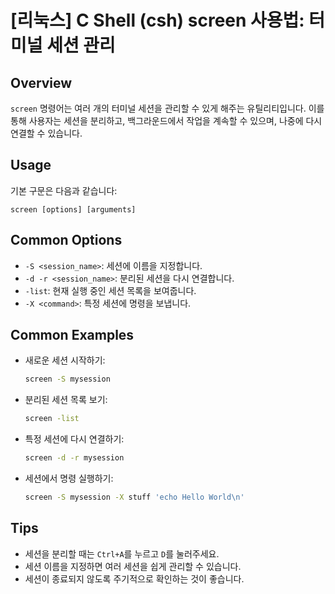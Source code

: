 # [리눅스] C Shell (csh) screen 사용법: 터미널 세션 관리

## Overview
`screen` 명령어는 여러 개의 터미널 세션을 관리할 수 있게 해주는 유틸리티입니다. 이를 통해 사용자는 세션을 분리하고, 백그라운드에서 작업을 계속할 수 있으며, 나중에 다시 연결할 수 있습니다.

## Usage
기본 구문은 다음과 같습니다:
```
screen [options] [arguments]
```

## Common Options
- `-S <session_name>`: 세션에 이름을 지정합니다.
- `-d -r <session_name>`: 분리된 세션을 다시 연결합니다.
- `-list`: 현재 실행 중인 세션 목록을 보여줍니다.
- `-X <command>`: 특정 세션에 명령을 보냅니다.

## Common Examples
- 새로운 세션 시작하기:
    ```bash
    screen -S mysession
    ```
- 분리된 세션 목록 보기:
    ```bash
    screen -list
    ```
- 특정 세션에 다시 연결하기:
    ```bash
    screen -d -r mysession
    ```
- 세션에서 명령 실행하기:
    ```bash
    screen -S mysession -X stuff 'echo Hello World\n'
    ```

## Tips
- 세션을 분리할 때는 `Ctrl+A`를 누르고 `D`를 눌러주세요.
- 세션 이름을 지정하면 여러 세션을 쉽게 관리할 수 있습니다.
- 세션이 종료되지 않도록 주기적으로 확인하는 것이 좋습니다.